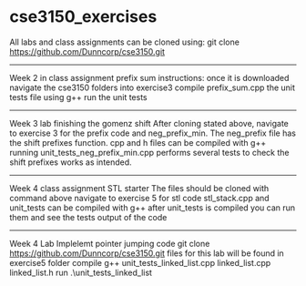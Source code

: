 # cse3150_exercises
All labs and class assignments can be cloned using:
git clone https://github.com/Dunncorp/cse3150.git

**********
Week 2 in class assignment prefix sum instructions:
once it is downloaded navigate the cse3150 folders into exercise3
compile prefix_sum.cpp the unit tests file using g++
run the unit tests
**********
Week 3 lab finishing the gomenz shift
After cloning stated above, navigate to exercise 3 for the prefix code and neg_prefix_min. The neg_prefix file has the shift prefixes function.
cpp and h files can be compiled with g++
running unit_tests_neg_prefix_min.cpp performs several tests to check the shift prefixes works as intended.

**********
Week 4 class assignment STL starter
The files should be cloned with command above
navigate to exercise 5 for stl code
stl_stack.cpp and unit_tests can be compiled with g++
after unit_tests is compiled you can run them and see the tests output of the code

**********
Week 4 Lab Implelemt pointer jumping code
git clone https://github.com/Dunncorp/cse3150.git
files for this lab will be found in exercise5 folder
compile
g++ unit_tests_linked_list.cpp linked_list.cpp linked_list.h
run
.\unit_tests_linked_list
